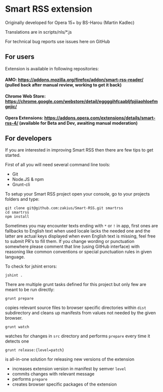 # Smart RSS extension

Originally developed for Opera 15+ by BS-Harou (Martin Kadlec)

Translations are in scripts/nls/*.js

For technical bug reports use issues here on GitHub

## For users

Extension is available in following repositories:

#### AMO: https://addons.mozilla.org/firefox/addon/smart-rss-reader/ (pulled back after manual review, working to get it back)

#### Chrome Web Store: https://chrome.google.com/webstore/detail/eggggihfcaabljfpjiiaohloefmgejic/

#### Opera Extensions: https://addons.opera.com/extensions/details/smart-rss-4/ (available for Beta and Dev, awaiting manual moderation)


## For developers

If you are interested in improving Smart RSS then there are few tips to get started.

First of all you will need several command line tools:

- Git
- Node.JS & npm
- Grunt-cli

To setup your Smart RSS project open your console, go to your projects folders and type:
```
git clone git@github.com:zakius/Smart-RSS.git smartrss
cd smartrss
npm install
```

Sometimes you may encounter texts ending with `*` or `!` in app, first ones are fallbacks to English text when used locale lacks the needed one and the latter are actual keys displayed when even English text is missing, feel free to submit PR's to fill them. If you change wording or punctuation somewhere please comment that line (using GitHub interface) with reasoning like common conventions or special punctuation rules in given language.


To check for jshint errors:
```
jshint .
```

There are multiple grunt tasks defined for this project but only few are meant to be run directly:

```
grunt prepare
```
copies relevant source files to browser specific directories within `dist` subdirectory and cleans up manifests from values not needed by the given browser.


```
grunt watch
```
watches for changes in `src` directory and performs `prepare` every time it detects one


```
grunt release:{level=patch}
```

is all-in-one solution for releasing new versions of the extension

- increases extension version in manifest by semver `level`
- commits changes with relevant message
- performs `prepare`
- creates browser specific packages of the extension
